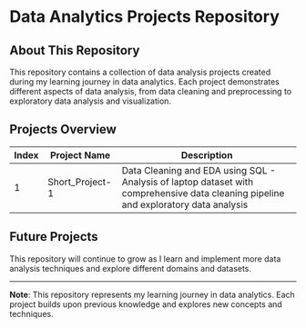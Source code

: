 # Data Analytics Projects Repository

## About This Repository
This repository contains a collection of data analysis projects created during my learning journey in data analytics. Each project demonstrates different aspects of data analysis, from data cleaning and preprocessing to exploratory data analysis and visualization.

## Projects Overview

| Index | Project Name    | Description                                                                                                                          |
| ----- | --------------- | ------------------------------------------------------------------------------------------------------------------------------------ |
| 1     | Short_Project-1 | Data Cleaning and EDA using SQL - Analysis of laptop dataset with comprehensive data cleaning pipeline and exploratory data analysis |
<!-- 
## Technologies Used
- SQL
- Data Cleaning Techniques
- Exploratory Data Analysis (EDA)
- Statistical Analysis

## Learning Objectives
- Master data cleaning and preprocessing techniques
- Develop skills in exploratory data analysis
- Practice statistical analysis and data interpretation
- Build a portfolio of data analysis projects

## Repository Structure
```
Data_Analytics_Projects/
├── Readme.md           # This file - Repository overview
└── Short_Project-1/    # First project folder
    ├── Readme.md           # Project-specific documentation
    ├── Cleaning_script.sql # Data cleaning SQL script
    ├── LaptopsData.csv     # Dataset
    └── .gitignore         # Git ignore file
```

## How to Navigate
Each project is contained in its own folder with:
- A detailed README explaining the project
- Source code/scripts
- Dataset (if applicable)
- Any additional documentation
-->
## Future Projects
This repository will continue to grow as I learn and implement more data analysis techniques and explore different domains and datasets.

---
**Note**: This repository represents my learning journey in data analytics. Each project builds upon previous knowledge and explores new concepts and techniques.
